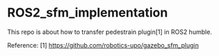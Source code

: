 # ROS2_sfm_implementation

This repo is about how to transfer pedestrain plugin[1] in ROS2 humble. 


Reference:
[1] https://github.com/robotics-upo/gazebo_sfm_plugin
